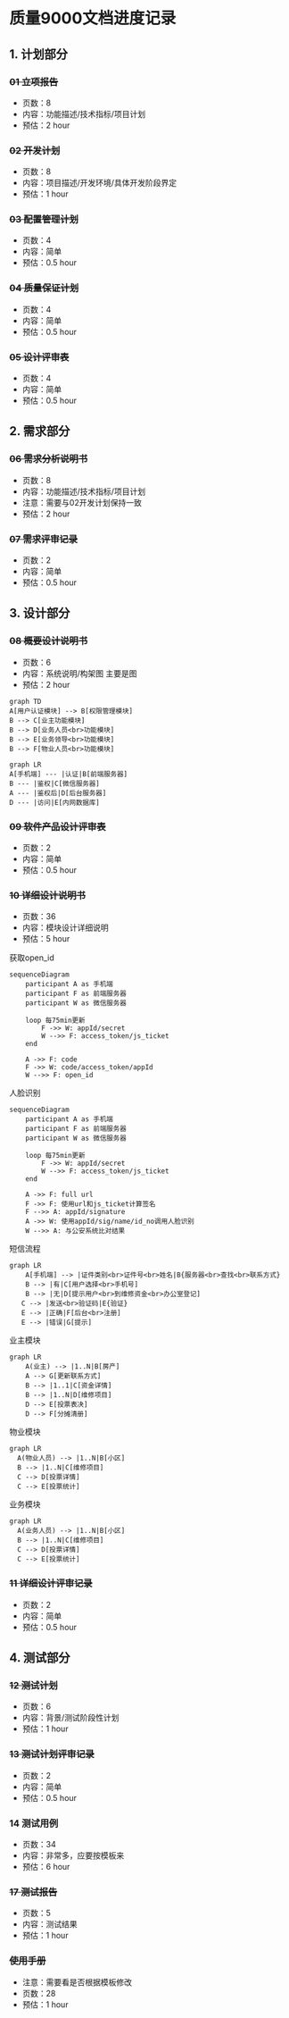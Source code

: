# 质量9000文档进度记录

## 1. 计划部分

### ~~01 立项报告~~
- 页数：8
- 内容：功能描述/技术指标/项目计划
- 预估：2 hour

### ~~02 开发计划~~
- 页数：8
- 内容：项目描述/开发环境/具体开发阶段界定
- 预估：1 hour

### ~~03 配置管理计划~~
- 页数：4
- 内容：简单
- 预估：0.5 hour

### ~~04 质量保证计划~~
- 页数：4
- 内容：简单
- 预估：0.5 hour

### ~~05 设计评审表~~
- 页数：4
- 内容：简单
- 预估：0.5 hour

## 2. 需求部分

### ~~06 需求分析说明书~~
- 页数：8
- 内容：功能描述/技术指标/项目计划
- 注意：需要与02开发计划保持一致
- 预估：2 hour

### ~~07 需求评审记录~~
- 页数：2
- 内容：简单
- 预估：0.5 hour

## 3. 设计部分

### ~~08 概要设计说明书~~
- 页数：6
- 内容：系统说明/构架图 主要是图
- 预估：2 hour

```mermaid
graph TD
A[用户认证模块] --> B[权限管理模块]
B --> C[业主功能模块]
B --> D[业务人员<br>功能模块]
B --> E[业务领导<br>功能模块]
B --> F[物业人员<br>功能模块]

graph LR
A[手机端] --- |认证|B[前端服务器]
B --- |鉴权|C[微信服务器]
A --- |鉴权后|D[后台服务器]
D --- |访问|E[内网数据库]
```

### ~~09 软件产品设计评审表~~
- 页数：2
- 内容：简单
- 预估：0.5 hour

### ~~10 详细设计说明书~~
- 页数：36
- 内容：模块设计详细说明
- 预估：5 hour

获取open_id
```mermaid 获取open_id
sequenceDiagram
    participant A as 手机端
    participant F as 前端服务器
    participant W as 微信服务器

    loop 每75min更新
        F ->> W: appId/secret
        W -->> F: access_token/js_ticket
    end

    A ->> F: code
    F ->> W: code/access_token/appId
    W -->> F: open_id
```

人脸识别
``` mermaid face verify
sequenceDiagram
    participant A as 手机端
    participant F as 前端服务器
    participant W as 微信服务器

    loop 每75min更新
        F ->> W: appId/secret
        W -->> F: access_token/js_ticket
    end

    A ->> F: full url
    F ->> F: 使用url和js_ticket计算签名
    F -->> A: appId/signature
    A ->> W: 使用appId/sig/name/id_no调用人脸识别
    W -->> A: 与公安系统比对结果
```

短信流程
```mermaid text verify
graph LR
    A[手机端] --> |证件类别<br>证件号<br>姓名|B{服务器<br>查找<br>联系方式}
    B --> |有|C[用户选择<br>手机号]
    B --> |无|D[提示用户<br>到维修资金<br>办公室登记]
   C --> |发送<br>验证码|E{验证}
   E --> |正确|F[后台<br>注册]
   E --> |错误|G[提示]

```

业主模块
```mermaid owners
graph LR
    A(业主) --> |1..N|B[房产]
    A --> G[更新联系方式]
    B --> |1..1|C[资金详情]
    B --> |1..N|D[维修项目]
    D --> E[投票表决]
    D --> F[分摊清册]
```

物业模块
```mermaid manager
graph LR
  A(物业人员) --> |1..N|B[小区]
  B --> |1..N|C[维修项目]
  C --> D[投票详情]
  C --> E[投票统计]
```

业务模块
```mermaid operator
graph LR
  A(业务人员) --> |1..N|B[小区]
  B --> |1..N|C[维修项目]
  C --> D[投票详情]
  C --> E[投票统计]
```

### ~~11 详细设计评审记录~~
- 页数：2
- 内容：简单
- 预估：0.5 hour

## 4. 测试部分

### ~~12 测试计划~~
- 页数：6
- 内容：背景/测试阶段性计划
- 预估：1 hour

### ~~13 测试计划评审记录~~
- 页数：2
- 内容：简单
- 预估：0.5 hour

### 14 测试用例
- 页数：34
- 内容：非常多，应要按模板来
- 预估：6 hour

### ~~17 测试报告~~
- 页数：5
- 内容：测试结果
- 预估：1 hour

### ~~使用手册~~
- 注意：需要看是否根据模板修改
- 页数：28
- 预估：1 hour
